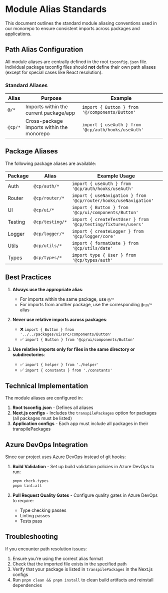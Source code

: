 # Module Alias Standards

This document outlines the standard module aliasing conventions used in our monorepo to ensure consistent imports across packages and applications.

## Path Alias Configuration

All module aliases are centrally defined in the root `tsconfig.json` file. Individual package tsconfig files should **not** define their own path aliases (except for special cases like React resolution).

### Standard Aliases

| Alias | Purpose | Example |
|-------|---------|---------|
| `@/*` | Imports within the current package/app | `import { Button } from '@/components/Button'` |
| `@cp/*` | Cross-package imports within the monorepo | `import { useAuth } from '@cp/auth/hooks/useAuth'` |

## Package Aliases

The following package aliases are available:

| Package | Alias | Example Usage |
|---------|-------|---------------|
| Auth | `@cp/auth/*` | `import { useAuth } from '@cp/auth/hooks/useAuth'` |
| Router | `@cp/router/*` | `import { useNavigation } from '@cp/router/hooks/useNavigation'` |
| UI | `@cp/ui/*` | `import { Button } from '@cp/ui/components/Button'` |
| Testing | `@cp/testing/*` | `import { createTestUser } from '@cp/testing/fixtures/users'` |
| Logger | `@cp/logger/*` | `import { createLogger } from '@cp/logger/core'` |
| Utils | `@cp/utils/*` | `import { formatDate } from '@cp/utils/date'` |
| Types | `@cp/types/*` | `import type { User } from '@cp/types/auth'` |

## Best Practices

1. **Always use the appropriate alias**:
   - For imports within the same package, use `@/*`
   - For imports from another package, use the corresponding `@cp/*` alias

2. **Never use relative imports across packages**:
   - ❌ `import { Button } from '../../packages/ui/src/components/Button'`
   - ✅ `import { Button } from '@cp/ui/components/Button'`

3. **Use relative imports only for files in the same directory or subdirectories**:
   - ✅ `import { helper } from './helper'`
   - ✅ `import { constants } from './constants'`

## Technical Implementation

The module aliases are configured in:

1. **Root tsconfig.json** - Defines all aliases
2. **Next.js configs** - Includes the `transpilePackages` option for packages (all packages must be listed)
3. **Application configs** - Each app must include all packages in their transpilePackages

## Azure DevOps Integration

Since our project uses Azure DevOps instead of git hooks:

1. **Build Validation** - Set up build validation policies in Azure DevOps to run:
   ```bash
   pnpm check-types
   pnpm lint:all
   ```

2. **Pull Request Quality Gates** - Configure quality gates in Azure DevOps to require:
   - Type checking passes
   - Linting passes
   - Tests pass

## Troubleshooting

If you encounter path resolution issues:

1. Ensure you're using the correct alias format
2. Check that the imported file exists in the specified path
3. Verify that your package is listed in `transpilePackages` in the Next.js configs
4. Run `pnpm clean && pnpm install` to clean build artifacts and reinstall dependencies 
